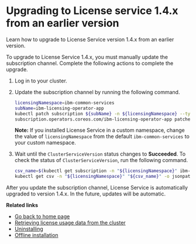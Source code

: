 # Upgrading to License service 1.4.x from an earlier version

Learn how to upgrade to License Service version 1.4.x from an earlier version.

To upgrade to License Service 1.4.x, you must manually update the subscription channel. Complete the following actions to complete the upgrade.

1. Log in to your cluster.
2. Update the subscription channel by running the following command.

    ```bash
    licensingNamespace=ibm-common-services
    subName=ibm-licensing-operator-app
    kubectl patch subscription ${subName} -n ${licensingNamespace} --type=merge -p '{"spec": {"channel":"v3"}}'
    subscription.operators.coreos.com/ibm-licensing-operator-app patched
    ```

   **Note:** If you installed License Service in a custom namespace, change the value of `licensingNamespace` from the default `ibm-common-services` to your custom namespace.
3. Wait until the `ClusterServiceVersion` status changes to **Succeeded**. To check the status of `ClusterServiceVersion`, run the following command.

    ```bash
    csv_name=$(kubectl get subscription -n "${licensingNamespace}" ibm-licensing-operator-app -o jsonpath='{.status.currentCSV}')
    kubectl get csv -n "${licensingNamespace}" "${csv_name}" -o jsonpath='{.status.phase}'
    ```

After you update the subscription channel, License Service is automatically upgraded to version 1.4.x. In the future, updates will be automatic.

<b>Related links</b>

* [Go back to home page](../License_Service_main.md#documentation)
* [Retrieving license usage data from the cluster](Retrieving_data.md)
* [Uninstalling](Uninstalling.md)
* [Offline installation](Install_offline.md)
